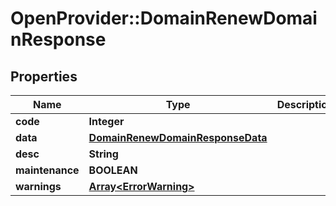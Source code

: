 # OpenProvider::DomainRenewDomainResponse

## Properties
Name | Type | Description | Notes
------------ | ------------- | ------------- | -------------
**code** | **Integer** |  | [optional] 
**data** | [**DomainRenewDomainResponseData**](DomainRenewDomainResponseData.md) |  | [optional] 
**desc** | **String** |  | [optional] 
**maintenance** | **BOOLEAN** |  | [optional] 
**warnings** | [**Array&lt;ErrorWarning&gt;**](ErrorWarning.md) |  | [optional] 

